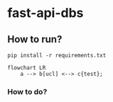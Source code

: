 # fast-api-dbs

## How to run?

```
pip install -r requirements.txt
```

```mermaid
flowchart LR
    a --> b[ucl] <--> c{test};
```

### How to do?

